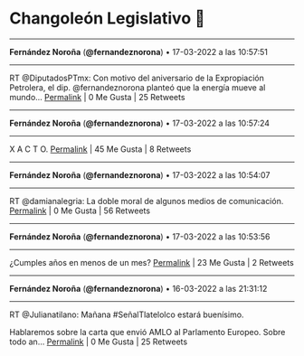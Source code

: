# Changoleón Legislativo 🙈
*****
**Fernández Noroña** (**@fernandeznorona**) • 17-03-2022 a las 10:57:51
*****
RT @DiputadosPTmx: Con motivo del aniversario de la Expropiación Petrolera, el dip. @fernandeznorona planteó que la energía mueve al mundo…
[Permalink](https://twitter.com/fernandeznorona/status/1504532482359803918) | 0 Me Gusta | 25 Retweets
*****
**Fernández Noroña** (**@fernandeznorona**) • 17-03-2022 a las 10:57:24
*****
X A C T O.
[Permalink](https://twitter.com/fernandeznorona/status/1504532368920559625) | 45 Me Gusta | 8 Retweets
*****
**Fernández Noroña** (**@fernandeznorona**) • 17-03-2022 a las 10:54:07
*****
RT @damianalegria: La doble moral de algunos medios de comunicación.
[Permalink](https://twitter.com/fernandeznorona/status/1504531544215597057) | 0 Me Gusta | 56 Retweets
*****
**Fernández Noroña** (**@fernandeznorona**) • 17-03-2022 a las 10:53:56
*****
¿Cumples años en menos de un mes?
[Permalink](https://twitter.com/fernandeznorona/status/1504531498279612427) | 23 Me Gusta | 2 Retweets
*****
**Fernández Noroña** (**@fernandeznorona**) • 16-03-2022 a las 21:31:12
*****
RT @Julianatilano: Mañana #SeñalTlatelolco estará buenísimo.


Hablaremos sobre la carta que envió AMLO al Parlamento Europeo. Sobre todo an…
[Permalink](https://twitter.com/fernandeznorona/status/1504329483800752129) | 0 Me Gusta | 25 Retweets